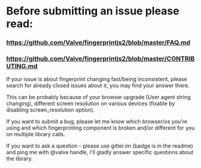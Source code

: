# Before submitting an issue please read:

### https://github.com/Valve/fingerprintjs2/blob/master/FAQ.md

### https://github.com/Valve/fingerprintjs2/blob/master/CONTRIBUTING.md

If your issue is about fingerprint changing fast/being inconsistent, please search for already closed issues about it, you may find your answer there.

This can be probably because of your browser upgrade (User agent string changing), different screen resolution on various devices (fixable by disabling screen_resolution option).

If you want to submit a bug, please let me know which browser/os you're using and which fingerprinting component is broken and/or different for you on multiple library calls.


If you want to ask a question - please use gitter.im (badge is in the readme) and ping me with @valve handle, I'll gladly answer specific questions about the library.
